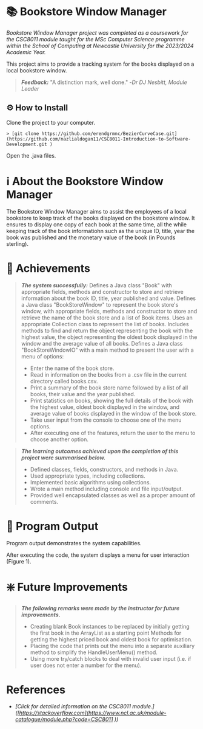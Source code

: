 # 📚 Bookstore Window Manager 

*Bookstore Window Manager project was completed as a coursework for the CSC8011 module taught for the MSc Computer Science programme within the School of Computing at Newcastle University for the 2023/2024 Academic Year.*

This project aims to provide a tracking system for the books displayed on a local bookstore window.

>___Feedback:___
> "A distinction mark, well done."
> -*Dr DJ Nesbitt, Module Leader*

## ⚙️ How to Install 

Clone the project to your computer.

```
> [git clone https://github.com/erendgrmnc/BezierCurveCase.git](https://github.com/nazlialdogan11/CSC8011-Introduction-to-Software-Development.git )
```

Open the .java files.

# ℹ About the Bookstore Window Manager

The Bookstore Window Manager aims to assist the employees of a local bookstore to keep track of the books displayed on the bookstore window. It ensures to display one copy of each book at the same time, all the while keeping track of the book informatiohn such as the unique ID, title, year the book was published and the monetary value of the book (in Pounds sterling).

# 🔖 Achievements

> ***The system successfully:***
> Defines a Java class "Book" with appropriate fields, methods and constructor to store and retrieve information about the book ID, title, year published and value.
> Defines a Java class "BookStoreWindow" to represent the book store's window, with appropriate fields, methods and constructor to store and retrieve the name of the book store and a list of Book items.
> Uses an appropriate Collection class to represent the list of books.
> Includes methods to find and return the object representing the book with the highest value, the object representing the oldest book displayed in the window and the average value of all books.
> Defines a Java class "BookStoreWindowIO" with a main method to present the user with a menu of options:
> - Enter the name of the book store.
> - Read in information on the books from a .csv file in the current directory called books.csv. 
> - Print a summary of the book store name followed by a list of all books, their value and the year published.
> - Print statistics on books, showing the full details of the book with the highest value, oldest book displayed in the window, and average value of books displayed in the window of the book store.
> - Take user input from the console to choose one of the menu options.
> - After executing one of the features, return the user to the menu to choose another option.

> ***The learning outcomes achieved upon the completion of this project were summarised below.***
> - Defined classes, fields, constructors, and methods in Java.
> - Used appropriate types, including collections.
> - Implemented basic algorithms using collections.
> - Wrote a main method including console and file input/output.
> - Provided well encapsulated classes as well as a proper amount of comments.

# 📄 Program Output

Program output demonstrates the system capabilities.

After executing the code, the system displays a menu for user interaction (Figure 1).

# ❇️ Future Improvements

> ***The following remarks were made by the instructor for future improvements.***
> - Creating blank Book instances to be replaced by initially getting the first book in the ArrayList as a starting point Methods for getting the highest priced book and oldest book for optimisation.
> - Placing the code that prints out the menu into a separate auxiliary method to simplify the HandleUserMenu() method.
> - Using more try/catch blocks to deal with invalid user input (i.e. if user does not enter a number for the menu).

  # References

- *[Click for detailed information on the CSC8011 module.]([https://stackoverflow.com](https://www.ncl.ac.uk/module-catalogue/module.php?code=CSC8011 ))*
  





